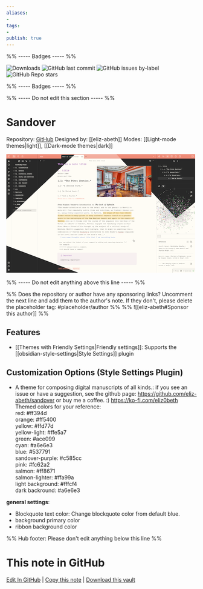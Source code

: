 ```yaml
---
aliases:
- 
tags: 
- 
publish: true
---
```


%% ----- Badges ----- %%

![Downloads](https://img.shields.io/badge/downloads-3026-573E7A?style=for-the-badge&logo=)
![GitHub last commit](https://img.shields.io/github/last-commit/eliz-abeth/sandover?color=573E7A&label=last%20update&logo=github&style=for-the-badge)
![GitHub issues by-label](https://img.shields.io/github/issues/eliz-abeth/sandover/help%20wanted?color=573E7A&logo=github&style=for-the-badge) 
![GitHub Repo stars](https://img.shields.io/github/stars/eliz-abeth/sandover?color=573E7A&logo=github&style=for-the-badge)

%% ----- Badges ----- %%

%% ----- Do not edit this section ----- %%

# Sandover

Repository: [GitHub](https://github.com/eliz-abeth/sandover)
Designed by: [[eliz-abeth]]
Modes: [[Light-mode themes|light]], [[Dark-mode themes|dark]]



![screenshot](https://github.com/eliz-abeth/sandover/raw/HEAD//images/sandover-plain.png)

%% ----- Do not edit anything above this line ----- %% 

%% Does the repository or author have any sponsoring links? Uncomment the next line and add them to the author's note. If they don't, please delete the placeholder tag: #placeholder/author %%
%% ![[eliz-abeth#Sponsor this author]] %%


## Features

- [[Themes with Friendly Settings|Friendly settings]]: Supports the [[obsidian-style-settings|Style Settings]] plugin

## Customization Options (Style Settings Plugin) 
- A theme for composing digital manuscripts of all kinds.: if you see an issue or have a suggestion, see the github page: <https://github.com/eliz-abeth/sandover> or buy me a coffee. :) https://ko-fi.com/eliz0beth <br> Themed colors for your reference:     <br> red: #ff394d    <br> orange: #ff5400    <br> yellow: #ffd77d    <br> yellow-light: #ffe5a7    <br> green: #ace099    <br> cyan: #a6e6e3    <br> blue: #537791    <br> sandover-purple: #c585cc    <br> pink: #fc62a2    <br> salmon: #ff8671    <br> salmon-lighter: #ffa99a <br> light background: #fffcf4 <br> dark backround: #a6e6e3

**general settings**: 
- Blockquote text color: Change blockquote color from default blue.
- background primary color
- ribbon background color


%% Hub footer: Please don't edit anything below this line %%

# This note in GitHub

<span class="git-footer">[Edit In GitHub](https://github.dev/obsidian-community/obsidian-hub/blob/main/02%20-%20Community%20Expansions/02.05%20All%20Community%20Expansions/Themes/Sandover.md "git-hub-edit-note") | [Copy this note](https://raw.githubusercontent.com/obsidian-community/obsidian-hub/main/02%20-%20Community%20Expansions/02.05%20All%20Community%20Expansions/Themes/Sandover.md "git-hub-copy-note") | [Download this vault](https://github.com/obsidian-community/obsidian-hub/archive/refs/heads/main.zip "git-hub-download-vault") </span>
